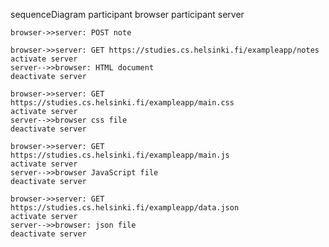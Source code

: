 sequenceDiagram
    participant browser
    participant server

    browser->>server: POST note
    
    browser->>server: GET https://studies.cs.helsinki.fi/exampleapp/notes
    activate server
    server-->>browser: HTML document
    deactivate server

    browser->>server: GET https://studies.cs.helsinki.fi/exampleapp/main.css
    activate server
    server-->>browser css file
    deactivate server

    browser->>server: GET https://studies.cs.helsinki.fi/exampleapp/main.js
    activate server
    server-->>browser JavaScript file
    deactivate server

    browser->>server: GET https://studies.cs.helsinki.fi/exampleapp/data.json
    activate server
    server-->>browser: json file
    deactivate server
